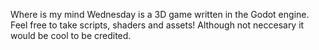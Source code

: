 Where is my mind Wednesday is a 3D game written in the Godot engine. Feel free to take scripts, shaders and assets! Although not neccesary it would be cool to be credited. 
 
